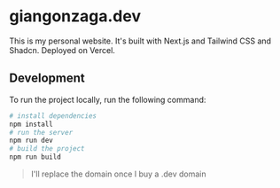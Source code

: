 # giangonzaga.dev

This is my personal website. It's built with Next.js and Tailwind CSS and Shadcn. Deployed on Vercel.

## Development
To run the project locally, run the following command:

```bash
# install dependencies
npm install 
# run the server
npm run dev
# build the project
npm run build
```
> I'll replace the domain once I buy a .dev domain


